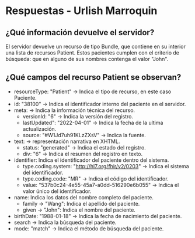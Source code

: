 # Respuestas - Urlish Marroquin

## ¿Qué información devuelve el servidor?
El servidor devuelve un recurso de tipo Bundle, que contiene en su interior una lista de recursos Patient. Estos pacientes cumplen con el criterio de búsqueda: que en alguno de sus nombres contenga el valor "John".

## ¿Qué campos del recurso Patient se observan?
- resourceType: "Patient" → Indica el tipo de recurso, en este caso Paciente.
- id: "38100" → Indica el identificador interno del paciente en el servidor.
- meta: -> Indica la información técnica del recurso.
    + versionId: "6" -> Indica la versión del registro.
    + lastUpdated": "2022-04-01" -> Indica la fecha de la ultima actualización.
    + source: "#W1Jd7uh91KLzZXsV" -> Indica la fuente.
- text: -> representación narrativa en XHTML.
    + status: "generated" -> Indica el estado del registro.
    + div: "6" -> Indica el resumen del registro en texto.
- identifier: Indica el identificador del paciente dentro del sistema.
    + type.coding.system: "http://hl7.org/fhir/v2/0203" -> Indica el sistema del identificador.
    + type.coding.code: "MR" -> Indica el código del identificador.
    + value: "537b0c24-4e55-45a7-a0dd-516290e6b055" -> Indica el valor único del identificador.
- name: Indica los datos del nombre completo del paciente.
    + family → "Wang": Indica el apellido del paciente.
    + given → "John": Indica el nombre del paciente.
- birthDate: "1988-01-18" → Indica la fecha de nacimiento del paciente.
- search → Indica la búsqueda del paciente.
- mode: "match" → Indica el método de búsqueda del paciente.